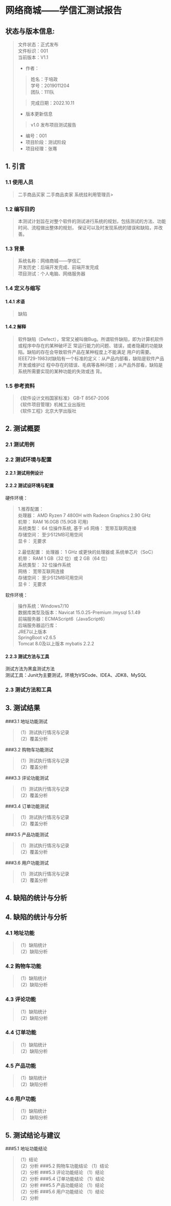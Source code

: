 # 网络商城——学信汇测试报告
## 状态与版本信息:
>文件状态：正式发布  
>文件标识：001  
>当前版本：V1.1
> - 作者：
> > 姓名：于培政  
>   学号：2019011204  
>   团队：111队
>
> > 完成日期：2022.10.11
>
> - 版本更新信息
> >v1.0 发布项目测试报告
> - 编号：001
> - 项目阶段：测试阶段
> - 项目经理：张骞

## 1.  引言
### 1.1 使用人员
> 二手商品买家
> 二手商品卖家
> 系统挂利用管理员>

### 1.2 编写目的
> 本测试计划旨在对整个软件的测试进行系统的规划，包括测试的方法、功能时间、流程做出整体的规划，
保证可以及时发现系统的错误和缺陷，并改善。

### 1.3 背景
> 系统名称：网络商城——学信汇  
> 开发历史：后端开发完成、前端开发完成  
> 项目测试：个人电脑、网络服务器


### 1.4 定义与缩写
#### 1.4.1 术语
> 缺陷
#### 1.4.2 解释
> 软件缺陷（Defect），常常又被叫做Bug。所谓软件缺陷，即为计算机软件或程序中存在的某种破坏正
常运行能力的问题、错误，或者隐藏的功能缺陷。缺陷的存在会导致软件产品在某种程度上不能满足
用户的需要。IEEE729-1983对缺陷有一个标准的定义：从产品内部看，缺陷是软件产品开发或维护过
程中存在的错误、毛病等各种问题；从产品外部看，缺陷是系统所需要实现的某种功能的失效或违
背。

### 1.5 参考资料
> 《软件设计文档国家标准》 GB-T 8567-2006  
> 《软件项目管理》机械工业出版社  
> 《软件工程》北京大学出版社

## 2.  测试概要
### 2.1 测试用例
### 2.2 测试环境与配置
#### 2.2.1 测试用例设计
#### 2.2.2 测试设环境与配置
硬件环境：
>1.推荐配置：  
>处理器：   AMD Ryzen 7 4800H with Radeon Graphics    2.90 GHz    
>机带： RAM    16.0GB (15.9GB 可用)    
>系统类型：  64 位操作系统, 基于 x6
>网络：    宽带互联网连接  
>存储空间：  至少512MB可用空间  
>显卡：    无要求
>
> 2.最低配置：
>处理器：   1 GHz 或更快的处理器或 系统单芯片（SoC）  
>机带： RAM    1 GB（32 位）或 2 GB（64 位）    
>系统类型：  32 位操作系统    
>网络：    宽带互联网连接    
>存储空间：  至少512MB可用空间    
>显卡：    无要求

软件环境：
>操作系统：Windows7/10  
>数据库类型及版本：Navicat 15.0.25-Premium /mysql 5.1.49  
>前端服务器：ECMAScript6（JavaScript6）  
>后端服务器运行库：  
>JRE7以上版本  
>SpringBoot v2.6.5  
>Tomcat 8.0及以上版本
>mybatis 2.2.2
#### 2.2.3 测试方法与工具
测试方法为黑盒测试方法  
测试工具：Junit为主要测试，环境为VSCode、IDEA、JDK8、MySQL
### 2.3 测试方法和工具
## 3.  测试结果
###3.1 地址功能测试
> （1）测试执行情况与记录  
> （2）覆盖分析

###3.2 购物车功能测试
> （1）测试执行情况与记录  
> （2）覆盖分析

###3.3 评论功能测试
> （1）测试执行情况与记录  
> （2）覆盖分析

###3.4 订单功能测试
> （1）测试执行情况与记录  
> （2）覆盖分析

###3.5 产品功能测试
> （1）测试执行情况与记录  
> （2）覆盖分析

###3.6 用户功能测试
> （1）测试执行情况与记录  
> （2）覆盖分析
## 4.  缺陷的统计与分析
## 4.  缺陷的统计与分析
### 4.1 地址功能
> （1）缺陷统计  
> （2）缺陷分析

### 4.2 购物车功能
> （1）缺陷统计  
> （2）缺陷分析

### 4.3 评论功能
> （1）缺陷统计  
> （2）缺陷分析

### 4.4 订单功能
> （1）缺陷统计  
> （2）缺陷分析

### 4.5 产品功能
> （1）缺陷统计  
> （2）缺陷分析

### 4.6 用户功能
> （1）缺陷统计  
> （2）缺陷分析
## 5.  测试结论与建议
###5.1 地址功能结论
> （1）结论    
> （2）分析
###5.2 购物车功能结论
> （1）结论    
> （2）分析
###5.3 评论功能结论
> （1）结论    
> （2）分析
###5.4 订单功能结论
> （1）结论    
> （2）分析
###5.5 产品功能结论
> （1）结论    
> （2）分析
###5.6 用户功能结论
> （1）结论    
> （2）分析
